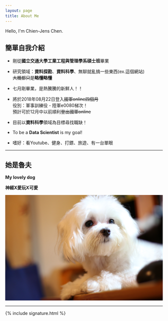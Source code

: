 ```yaml
---
layout: page
title: About Me
---
```

Hello, I'm Chien-Jens Chen.

## 簡單自我介紹

- 剛從**國立交通大學工業工程與管理學系碩士班**畢業

- 研究領域：**資料探勘**、**資料科學**、無聊就亂搞一些東西(ex.這個網站)<br/>
<del>大概都只是**略懂略懂**</del>

- 七月剛畢業，是熱騰騰的新鮮人！！

- 將於2018年08月22日登入<del>國軍online四個月</del><br/>
役別：軍事訓練役 - 陸軍e0080梯次！<br/>
預計可於12月中以前順利<del>登出國軍online</del>

- 目前以**資料科學**領域為目標尋找職缺！

- To be a **Data Scientist** is my goal!

- 嗜好：看Youtube、健身、打鏢、旅遊、有一台單眼

-----------------------------------------------

## 她是魯夫

**My lovely dog**

****神經X愛玩X可愛****

![placeholder](/img/Luffy.JPG "My Lover, Luffy")

------------------------------------------------


{% include signature.html %}
